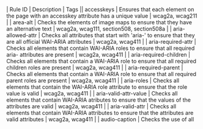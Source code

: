 | Rule ID | Description | Tags || accesskeys | Ensures that each element on the page with an accesskey attribute has a unique value | wcag2a, wcag211 |
| area-alt | Checks the <area> elements of image maps to ensure that they have an alternative text | wcag2a, wcag111, section508, section508a |
| aria-allowed-attr | Checks all attributes that start with 'aria-' to ensure that they are all official WAI-ARIA attributes | wcag2a, wcag411 |
| aria-required-attr | Checks all elements that contain WAI-ARIA roles to ensure that all required aria- attributes are present | wcag2a, wcag411 |
| aria-required-children | Checks all elements that contain a WAI-ARIA role to ensure that all required children roles are present | wcag2a, wcag411 |
| aria-required-parent | Checks all elements that contain a WAI-ARIA role to ensure that all required parent roles are present | wcag2a, wcag411 |
| aria-roles | Checks all elements that contain the WAI-ARIA role attribute to ensure that the role value is valid | wcag2a, wcag411 |
| aria-valid-attr-value | Checks all elements that contain WAI-ARIA atributes to ensure that the values of the attributes are valid | wcag2a, wcag411 |
| aria-valid-attr | Checks all elements that contain WAI-ARIA attributes to ensure that the attributes are valid attributes | wcag2a, wcag411 |
| audio-caption | Checks the use of all <audio> element to ensure that the element contains a <caption> element | wcag2a, wcag122, section508, section508a |
| blink | Checks to make sure that the <blink> tag is never used | wcag2a, wcag411 |
| button-name | Checks all <button> elements to ensure that they have a discernable accessible name | wcag2a, wcag111, section508, section508a |
| bypass | Ensures that each page has at least one mechanism for a keyboard-only user to bypass the navigation and jump straight to the content | wcag2a, wcag241, section508, section508o |
| checkboxgroup | Ensures that all checkbox groups have a group and that that group designation is consistent | wcag2a, wcag131 |
| color-contrast | Checks all elements to ensure that the contrast between the foreground and the background meets the WCAG 2 AA contrast ratio thresholds. | wcag2aa, wcag143 |
| data-table | Checks that data tables are marked up semantically and have the correct header structure | wcag2a, wcag131 |
| definition-list | Ensures that all <dl> elements are structured correctly | wcag2a, wcag131 |
| dlitem | Ensures that all <dd> and <dt> elements have a <dl> as a parent | wcag2a, wcag131 |
| document-title | Ensures that each HTML document contains a title | wcag2a, wcag242 |
| duplicate-id | Ensures that each element on the page with an ID attribute has a unique ID attribute value | wcag2a, wcag411 |
| empty-heading | Ensures that headings on the page do not contain empty text | wcag2a, wcag131 |
| frame-title | Ensure that all iframe and frame elements contain a unique and non-empty title attribute | wcag2a, wcag241 |
| heading-order | Ensure that the order in which the headings appear in the DOM is semantically correct | best-practice |
| html-lang | Ensures that every HTML document has a lang attribute and that it contains a valid value | wcag2a, wcag311 |
| image-alt | Ensures that every <img> element has alternative text or is marked as presentational | wcag2a, wcag111, section508, section508a |
| input-image-alt | Ensures that every <input> that represents an image button has an accessible name | wcag2a, wcag111, section508, section508a |
| label-title-only | Ensures that every <input> that requires a label is not only labeled using the title attribute | best-practice |
| label | Ensures that every input element that requires a label, has an appropriate label | wcag2a, wcag332, wcag131, section508, section508n |
| layout-table | Ensures that <table> elements that are being used for layout do not contain markup only relevant for data tables | wcag2a, wcag131 |
| link-name | Ensures that every link has an accessible name | wcag2a, wcag111, wcag412, section508, section508a |
| list | Ensures that lists are structured correctly | wcag2a, wcag131 |
| listitem | Ensures that every list item is used semantically | wcag2a, wcag131 |
| marquee | Ensures that the deprecated <marquee> tag is not used | wcag2a, wcag222, section508, section508j |
| meta-refresh | Ensures that <meta> refresh is not used | wcag2a, wcag2aaa, wcag221, wcag224, wcag325 |
| meta-viewport | Ensures that when <meta> viewport is used, it does not cause text scaling problems | wcag2aa, wcag144 |
| object-alt | Ensures that every <object> element has a text alternative | wcag2a, wcag111 |
| radiogroup | Ensures that radio button groups are part of a group structure | wcag2a, wcag131 |
| region | Ensures that all content on a page is contained within a landmark region | best-practice |
| scope | Ensures that the scope attribute is used correctly on tables | wcag2a, wcag411, wcag131 |
| server-side-image-map | Ensures that server-side image maps are never used | wcag2a, wcag211, section508, section508f |
| skip-link | Ensures that the best practice of having a skip link as the very first link in a page, is adhered-to | best-practice |
| tabindex | Ensures that explicit tabindex attributes that are greater than 0 are never used | wcag2a, wcag243 |
| valid-lang | Ensures that when the 'lang' attribute is used, it has a valid value | wcag2aa, wcag312 |
| video-caption | Ensures that the HTML5 <video> tag is captioned | wcag2a, wcag122, wcag123, section508, section508a |
| video-description | Ensures that every <video> tag has an audio description | wcag2aa, wcag125, section508, section508a |
